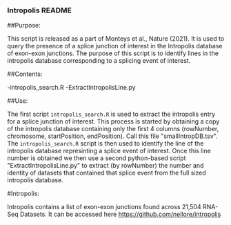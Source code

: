 ### Intropolis README

##Purpose:

This script is released as a part of Monteys et al., Nature (2021). It is used to query the presence of a splice junction of interest in the Intropolis database of exon-exon junctions. The purpose of this script is to identify lines in the intropolis database corresponding to a splicing event of interest.

##Contents:

-intropolis_search.R
-ExtractIntropolisLine.py

##Use:

The first script `intropolis_search.R` is used to extract the intropolis entry for a splice junction of interest. This process is started by obtaining a copy of the intropolis database containing only the first 4 columns (rowNumber, chromosome, startPosition, endPosition).  Call this file "smallIntropDB.tsv".  The `intropolis_search.R` script is then used to identify the line of the intropolis database represinting a splice event of interest.  Once this line number is obtained we then use a second python-based script "ExtractIntropolisLine.py" to extract (by rowNumber) the number and identity of datasets that contained that splice event from the full sized intropolis database.

#Intropolis:

Intropolis contains a list of exon-exon junctions found across 21,504 RNA-Seq Datasets. It can be accessed here https://github.com/nellore/intropolis
